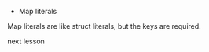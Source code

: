 * Map literals

Map literals are like struct literals, but the keys are required.

<a onclick="nextOpen()">next lesson</a>
